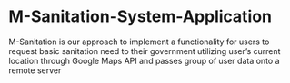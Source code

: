 # M-Sanitation-System-Application
M-Sanitation is our approach to implement a functionality for users to request basic sanitation need to their government utilizing user’s current location through Google Maps API and passes group of user data onto a remote server
